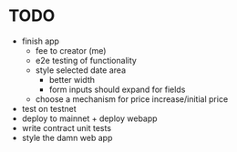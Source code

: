 # TODO
- finish app
  - fee to creator (me)
  - e2e testing of functionality
  - style selected date area
    - better width
    - form inputs should expand for fields
  - choose a mechanism for price increase/initial price
- test on testnet
- deploy to mainnet + deploy webapp
- write contract unit tests
- style the damn web app
